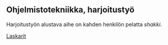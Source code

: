 ## Ohjelmistotekniikka, harjoitustyö

Harjoitustyön alustava aihe on kahden henkilön pelatta *shakki*.

[Laskarit](https://github.com/kaarleol/ohte-chess/edit/main/laskarit)

